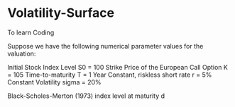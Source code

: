 # Volatility-Surface
To learn Coding

Suppose we have the following numerical parameter values for the valuation:

Initial Stock Index Level S0 = 100
Strike Price of the European Call Option K = 105
Time-to-maturity T = 1 Year
Constant, riskless short rate r = 5%
Constant Volatility sigma = 20%

Black-Scholes-Merton (1973) index level at maturity
d
